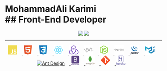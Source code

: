
# MohammadAli Karimi <br> ## Front-End Developer

<p align="center">
  <a href="https://www.linkedin.com/in/makarimi76/">
    <img src="https://img.shields.io/badge/-LinkedIn-blue?style=for-the-badge&logo=Linkedin&logoColor=white&link=https://www.linkedin.com/in/rafaelaqueiroz21/">
  </a>

  <a href="ma.karimi76@gmail.com">
    <img src="https://img.shields.io/badge/-Gmail-f4f4f4?style=for-the-badge&labelColor=f4f4f4&logo=gmail&logoColor=D14836&link=mailto:rqueiroz2108@gmail.com/">
  </a>
</p>

---

<p align="center">
  <a target="_blank" rel="noopener noreferrer" href="https://javascript.info/">
    <img src="https://raw.githubusercontent.com/devicons/devicon/master/icons/javascript/javascript-plain.svg" alt="Javascript" width="30" height="30" style="max-width:100%;margin-right: 15px">
  </a>
  
  <a target="_blank" rel="noopener noreferrer" href="https://www.w3schools.com/html/">
    <img src="https://raw.githubusercontent.com/devicons/devicon/master/icons/html5/html5-original.svg" alt="HTML" width="30" height="30" style="max-width:100%;margin-right: 15px">
  </a>
  
  <a target="_blank" rel="noopener noreferrer" href="https://www.w3schools.com/css/">
    <img src="https://raw.githubusercontent.com/devicons/devicon/master/icons/css3/css3-original.svg" alt="CSS" width="30" height="30" style="max-width:100%;margin-right: 15px">
  </a>
  
  <a target="_blank" rel="noopener noreferrer" href="https://reactjs.org/">
    <img src="https://raw.githubusercontent.com/devicons/devicon/master/icons/react/react-original.svg" alt="ReactJS" width="30" height="30" style="max-width:100%;margin-right: 15px">
  </a>
   
  <a target="_blank" rel="noopener noreferrer" href="https://redux.js.org/">
    <img src="https://raw.githubusercontent.com/devicons/devicon/master/icons/redux/redux-original.svg" alt="Redux" width="30" height="30" style="max-width:100%;margin-right: 15px">
  </a>
  
  <a target="_blank" rel="noopener noreferrer" href="https://nextjs.org/">
    <img src="https://raw.githubusercontent.com/devicons/devicon/master/icons/nextjs/nextjs-original-wordmark.svg" alt="NextJS" width="30" height="30" style="max-width:100%;margin-right: 15px">
  </a>
  
  <a target="_blank" rel="noopener noreferrer" href="https://nodejs.org/">
    <img src="https://raw.githubusercontent.com/devicons/devicon/master/icons/nodejs/nodejs-plain.svg" alt="Express" width="30" height="30" style="max-width:100%;margin-right: 15px">
  </a>
  
  <a target="_blank" rel="noopener noreferrer" href="https://expressjs.com/">
    <img src="https://raw.githubusercontent.com/devicons/devicon/master/icons/express/express-original-wordmark.svg" alt="Express" width="30" height="30" style="max-width:100%;margin-right: 15px">
  </a>
  
  <a target="_blank" rel="noopener noreferrer" href="https://jquery.com/">
    <img src="https://raw.githubusercontent.com/devicons/devicon/master/icons/jquery/jquery-original-wordmark.svg" alt="jQuery" width="30" height="30" style="max-width:100%;margin-right: 15px">
  </a>
  
  <a target="_blank" rel="noopener noreferrer" href="https://material-ui.com/">
    <img src="https://raw.githubusercontent.com/devicons/devicon/master/icons/materialui/materialui-original.svg" alt="Material-UI" width="30" height="30" style="max-width:100%;margin-right: 15px">
  </a>
  
  <a target="_blank" rel="noopener noreferrer" href="https://ant.design/">
    <img src="https://gw.alipayobjects.com/zos/rmsportal/KDpgvguMpGfqaHPjicRK.svg" alt="Ant Design" width="30" height="30" style="max-width:100%;margin-right: 15px">
  </a>
  
  <a target="_blank" rel="noopener noreferrer" href="https://getbootstrap.com/">
    <img src="https://raw.githubusercontent.com/devicons/devicon/master/icons/bootstrap/bootstrap-plain-wordmark.svg" alt="Bootstrap" width="30" height="30" style="max-width:100%;margin-right: 15px">
  </a>
  
  <a target="_blank" rel="noopener noreferrer" href="https://www.mongodb.com/">
    <img src="https://raw.githubusercontent.com/devicons/devicon/master/icons/mongodb/mongodb-original-wordmark.svg" alt="mongoDB" width="30" height="30" style="max-width:100%;margin-right: 15px">
  </a>
     
  <a target="_blank" rel="noopener noreferrer" href="https://git-scm.com/">
    <img src="https://raw.githubusercontent.com/devicons/devicon/master/icons/git/git-plain.svg" alt="git" width="30" height="30" style="max-width:100%;margin-right: 15px">
  </a>
  
  <a target="_blank" rel="noopener noreferrer" href="https://heroku.com/">
    <img src="https://raw.githubusercontent.com/devicons/devicon/master/icons/heroku/heroku-original-wordmark.svg" alt="heroku" width="30" height="30" style="max-width:100%;margin-right: 15px">
  </a>
</p>
